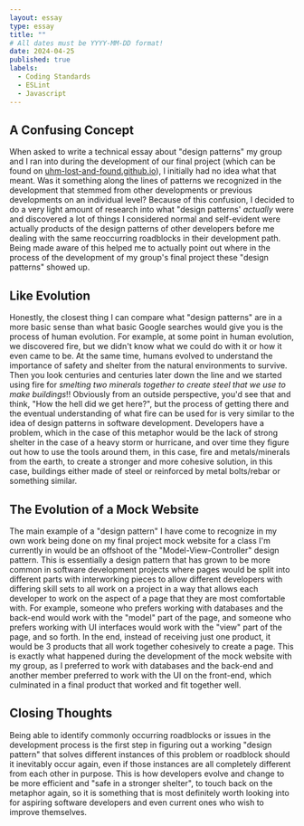 ```yaml
---
layout: essay
type: essay
title: ""
# All dates must be YYYY-MM-DD format!
date: 2024-04-25
published: true
labels:
  - Coding Standards
  - ESLint
  - Javascript
---
```


## A Confusing Concept

When asked to write a technical essay about "design patterns" my group and I ran into during the development of our final project (which can be found on [uhm-lost-and-found.github.io](uhm-lost-and-found.github.io])), I initially had no idea what that meant. Was it something along the lines of patterns we recognized in the development that stemmed from other developments or previous developments on an individual level? Because of this confusion, I decided to do a very light amount of research into what "design patterns' <i>actually</i> were and discovered a lot of things I considered normal and self-evident were actually products of the design patterns of other developers before me dealing with the same reoccurring roadblocks in their development path. Being made aware of this helped me to actually point out where in the process of the development of my group's final project these "design patterns" showed up.

## Like Evolution

Honestly, the closest thing I can compare what "design patterns" are in a more basic sense than what basic Google searches would give you is the process of human evolution. For example, at some point in human evolution, we discovered fire, but we didn't know what we could do with it or how it even came to be. At the same time, humans evolved to understand the importance of safety and shelter from the natural environments to survive. Then you look centuries and centuries later down the line and we started using fire for <i>smelting two minerals together to create steel that we use to make buildings</i>!! Obviously from an outside perspective, you'd see that and think, "How the hell did we get here?", but the process of getting there and the eventual understanding of what fire can be used for is very similar to the idea of design patterns in software development. Developers have a problem, which in the case of this metaphor would be the lack of strong shelter in the case of a heavy storm or hurricane, and over time they figure out how to use the tools around them, in this case, fire and metals/minerals from the earth, to create a stronger and more cohesive solution, in this case, buildings either made of steel or reinforced by metal bolts/rebar or something similar.

## The Evolution of a Mock Website

The main example of a "design pattern" I have come to recognize in my own work being done on my final project mock website for a class I'm currently in would be an offshoot of the "Model-View-Controller" design pattern. This is essentially a design pattern that has grown to be more common in software development projects where pages would be split into different parts with interworking pieces to allow different developers with differing skill sets to all work on a project in a way that allows each developer to work on the aspect of a page that they are most comfortable with. For example, someone who prefers working with databases and the back-end would work with the "model" part of the page, and someone who prefers working with UI interfaces would work with the "view" part of the page, and so forth. In the end, instead of receiving just one product, it would be 3 products that all work together cohesively to create a page. This is exactly what happened during the development of the mock website with my group, as I preferred to work with databases and the back-end and another member preferred to work with the UI on the front-end, which culminated in a final product that worked and fit together well. 

## Closing Thoughts

Being able to identify commonly occurring roadblocks or issues in the development process is the first step in figuring out a working "design pattern" that solves different instances of this problem or roadblock should it inevitably occur again, even if those instances are all completely different from each other in purpose. This is how developers evolve and change to be more efficient and "safe in a stronger shelter", to touch back on the metaphor again, so it is something that is most definitely worth looking into for aspiring software developers and even current ones who wish to improve themselves.
